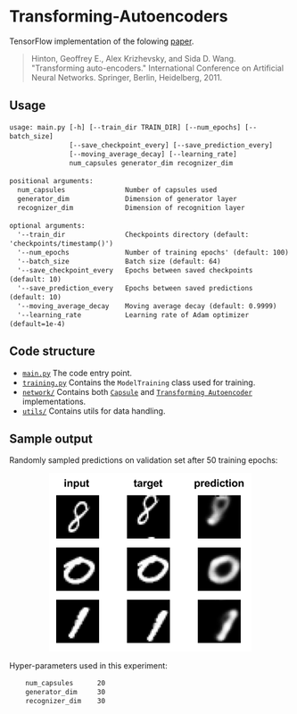 # Transforming-Autoencoders

TensorFlow implementation of the folowing [paper](http://www.cs.toronto.edu/~fritz/absps/transauto6.pdf).

> Hinton, Geoffrey E., Alex Krizhevsky, and Sida D. Wang. "Transforming auto-encoders." International Conference on Artificial Neural Networks. Springer, Berlin, Heidelberg, 2011.

## Usage

````
usage: main.py [-h] [--train_dir TRAIN_DIR] [--num_epochs] [--batch_size]
               [--save_checkpoint_every] [--save_prediction_every]
               [--moving_average_decay] [--learning_rate]
               num_capsules generator_dim recognizer_dim
               
positional arguments:
  num_capsules               Number of capsules used
  generator_dim              Dimension of generator layer
  recognizer_dim             Dimension of recognition layer
  
optional arguments:
  '--train_dir               Checkpoints directory (default: 'checkpoints/timestamp()')
  '--num_epochs              Number of training epochs' (default: 100)
  '--batch_size              Batch size (default: 64)
  '--save_checkpoint_every   Epochs between saved checkpoints (default: 10)
  '--save_prediction_every   Epochs between saved predictions (default: 10)
  '--moving_average_decay    Moving average decay (default: 0.9999)
  '--learning_rate           Learning rate of Adam optimizer (default=1e-4)
````

## Code structure

* [`main.py`](https://github.com/ndrplz/capsules/tree/master/transforming_autoencoders/main.py) The code entry point.
* [`training.py`](https://github.com/ndrplz/capsules/tree/master/transforming_autoencoders/training.py) Contains the `ModelTraining` class used for training.
* [`network/`](https://github.com/ndrplz/capsules/tree/master/transforming_autoencoders/network) Contains both [`Capsule`](https://github.com/ndrplz/capsules/blob/master/transforming_autoencoders/network/capsule.py) and [`Transforming Autoencoder`](https://github.com/ndrplz/capsules/blob/master/transforming_autoencoders/network/transforming_autoencoder.py) implementations.
* [`utils/`](https://github.com/ndrplz/capsules/tree/master/transforming_autoencoders/utils) Contains utils for data handling.

## Sample output
Randomly sampled predictions on validation set after 50 training epochs:
<p align="center">
 <img src="./docs/img/output.png" alt="Output">
 </p>
 
Hyper-parameters used in this experiment:
````
    num_capsules      20
    generator_dim     30
    recognizer_dim    30
````
